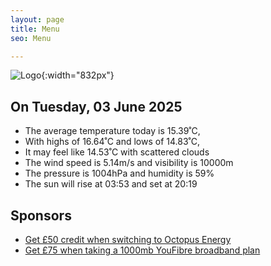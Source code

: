 ```yaml
---
layout: page
title: Menu
seo: Menu

---
```


![Logo](/images/logo.jpg){:width="832px"}

<!-- weather_marker starts -->
## On Tuesday, 03 June 2025

- The average temperature today is 15.39˚C,
- With highs of 16.64˚C and lows of 14.83˚C,
- It may feel like 14.53˚C with scattered clouds
- The wind speed is 5.14m/s and visibility is 10000m
- The pressure is 1004hPa and humidity is 59%
- The sun will rise at 03:53 and set at 20:19

<!-- weather_marker ends -->

## Sponsors

- [Get £50 credit when switching to Octopus Energy](https://bit.ly/3oD1nnS)
- [Get £75 when taking a 1000mb YouFibre broadband plan](https://aklam.io/91zWhU?)
